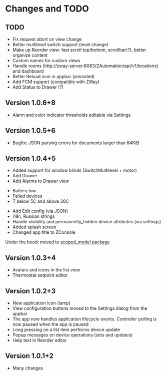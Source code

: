 # Changes and TODO

## TODO

* Fix request abort on view change
* Better multilevel switch support (level change)
* Make up Reorder view: fast scroll top/bottom, scrollbar(?), better organize content
* Custom names for custom views
* Handle rooms (http://zway-server:8083/ZAutomation/api/v1/locations) and dashboard
* Better Reload icon in appbar (animated)
* Add FCM support (compatible with ZWay)
* Add Status to Drawer (?)

## Version 1.0.6+8

* Alarm and color indicator thresholds editable via Settings

## Version 1.0.5+6

* Bugfix: JSON parsing errors for documents larger than 64KiB
 
## Version 1.0.4+5

* Added support for window blinds (SwitchMultilevel + motor)
* Add Drawer
* Add Alarms to Drawer view
 - Battery low
 - Failed devices
 - T below 5C and above 30C
* Add Edit config (via JSON)
* i18n, Russian strings
* Handle visibility and permanently_hidden device attributes (via settings)
* Added splash screen
* Changed app title to ZConsole

Under the hood: moved to [scoped_model package](https://pub.dev/packages/scoped_model)
 
## Version 1.0.3+4

* Avatars and icons in the list view
* Thermostat setpoint editor

## Version 1.0.2+3

* New application icon (lamp)
* View configuration buttons moved to the Settings dialog from the appbar
* The app now handles application lifecycle events. Controller polling is now paused when the app is paused
* Long pressing on a list item performs device update
* Popup messages on device operations (sets and updates)
* Help text in Reorder editor 

## Version 1.0.1+2

* Many changes